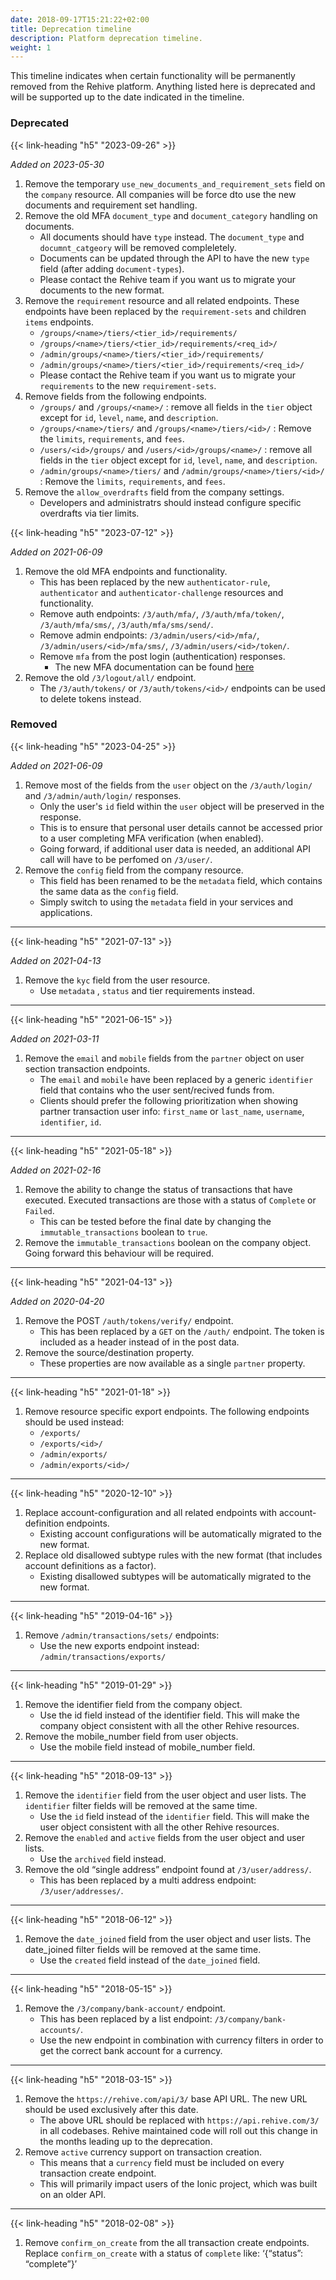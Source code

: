 ```yaml
---
date: 2018-09-17T15:21:22+02:00
title: Deprecation timeline
description: Platform deprecation timeline.
weight: 1
---
```


This timeline indicates when certain functionality will be permanently removed from the Rehive platform. Anything listed here is deprecated and will be supported up to the date indicated in the timeline.

### Deprecated

{{< link-heading "h5" "2023-09-26" >}}

*Added on 2023-05-30*

1. Remove the temporary `use_new_documents_and_requirement_sets` field on the `company` resource. All companies will be force dto use the new documents and requirement set handling.
2. Remove the old MFA `document_type` and `document_category` handling on documents.
    - All documents should have `type` instead. The `document_type` and `documnt_catgeory` will be removed compleletely.
    - Documents can be updated through the API to have the new `type` field (after adding `document-types`).
    - Please contact the Rehive team if you want us to migrate your documents to the new format.
3. Remove the `requirement` resource and all related endpoints. These endpoints have been replaced by the `requirement-sets` and children `items` endpoints.
    - `/groups/<name>/tiers/<tier_id>/requirements/`
    - `/groups/<name>/tiers/<tier_id>/requirements/<req_id>/`
    - `/admin/groups/<name>/tiers/<tier_id>/requirements/`
    - `/admin/groups/<name>/tiers/<tier_id>/requirements/<req_id>/`
    - Please contact the Rehive team if you want us to migrate your `requirements` to the new `requirement-sets`.
4. Remove fields from the following endpoints.
    - `/groups/` and `/groups/<name>/` : remove  all fields in the `tier` object except for `id`, `level`, `name`, and `description`.
    - `/groups/<name>/tiers/` and `/groups/<name>/tiers/<id>/` : Remove the `limits`, `requirements`, and `fees`.
    - `/users/<id>/groups/` and `/users/<id>/groups/<name>/` : remove  all fields in the `tier` object except for `id`, `level`, `name`, and `description`.
    - `/admin/groups/<name>/tiers/` and `/admin/groups/<name>/tiers/<id>/` : Remove the `limits`, `requirements`, and `fees`.
5. Remove the `allow_overdrafts` field from the company settings. 
    - Developers and administratrs should instead configure specific overdrafts via tier limits.

{{< link-heading "h5" "2023-07-12" >}}

*Added on 2021-06-09*

1. Remove the old MFA endpoints and functionality.
	- This has been replaced by the new `authenticator-rule`, `authenticator` and `authenticator-challenge` resources and functionality.
	- Remove auth endpoints: `/3/auth/mfa/`, `/3/auth/mfa/token/`, `/3/auth/mfa/sms/`, `/3/auth/mfa/sms/send/`.
	- Remove admin endpoints:  `/3/admin/users/<id>/mfa/`, `/3/admin/users/<id>/mfa/sms/`, `/3/admin/users/<id>/token/`.
	- Remove `mfa` from the post login (authentication) responses.
        - The new MFA documentation can be found [here](https://docs.rehive.com/platform/usage/multi-factor/)
2. Remove the old `/3/logout/all/` endpoint.
	- The `/3/auth/tokens/` or `/3/auth/tokens/<id>/` endpoints can be used to delete tokens instead.

### Removed

{{< link-heading "h5" "2023-04-25" >}}

*Added on 2021-06-09*

1. Remove most of the fields from the `user` object on the `/3/auth/login/` and `/3/admin/auth/login/` responses.
    - Only the user's `id` field within the `user` object will be preserved in the response.
    - This is to ensure that personal user details cannot be accessed prior to a user completing MFA verification (when enabled).
    - Going forward, if additional user data is needed, an additional API call will have to be perfomed on `/3/user/`.
2. Remove the `config` field from the company resource.
    - This field has been renamed to be the `metadata` field, which contains the same data as the `config` field.
    - Simply switch to using the `metadata` field in your services and applications.

---

{{< link-heading "h5" "2021-07-13" >}}

*Added on 2021-04-13*

1. Remove the `kyc` field from the user resource.
	- Use `metadata` , `status` and tier requirements instead.

---

{{< link-heading "h5" "2021-06-15" >}}

*Added on 2021-03-11*

1. Remove the `email` and `mobile` fields from the `partner` object on user section transaction endpoints.
	- The `email` and `mobile` have been replaced by a generic `identifier` field that contains who the user sent/recived funds from.
	- Clients should prefer the following prioritization when showing partner transaction user info: `first_name` or `last_name`, `username`, `identifier`, `id`.

---

{{< link-heading "h5" "2021-05-18" >}}

*Added on 2021-02-16*

1. Remove the ability to change the status of transactions that have executed. Executed transactions are those with a status of `Complete` or `Failed`.
	- This can be tested before the final date by changing the `immutable_transactions` boolean to `true`.
2. Remove the `immutable_transactions` boolean on the company object. Going forward this behaviour will be required.

---

{{< link-heading "h5" "2021-04-13" >}}

*Added on 2020-04-20*

1. Remove the POST `/auth/tokens/verify/` endpoint.
	- This has been replaced by a `GET` on the `/auth/` endpoint. The token is included as a header instead of in the post data.
2. Remove the source/destination property.
	- These properties are now available as a single `partner` property.
	
---

{{< link-heading "h5" "2021-01-18" >}}

1. Remove resource specific export endpoints. The following endpoints should be used instead:
	- `/exports/`
 	- `/exports/<id>/`
	- `/admin/exports/`
	- `/admin/exports/<id>/`

---

{{< link-heading "h5" "2020-12-10" >}}

1. Replace account-configuration and all related endpoints with account-definition endpoints.
	- Existing account configurations will be automatically migrated to the new format.
2. Replace old disallowed subtype rules with the new format (that includes account definitions as a factor).
	- Existing disallowed subtypes will be automatically migrated to the new format.
	
---

{{< link-heading "h5" "2019-04-16" >}}

1. Remove `/admin/transactions/sets/` endpoints:
	- Use the new exports endpoint instead: `/admin/transactions/exports/`

---

{{< link-heading "h5" "2019-01-29" >}}

1. Remove the identifier field from the company object.
	- Use the id field instead of the identifier field. This will make the company object consistent with all the other Rehive resources.
2. Remove the mobile_number field from user objects.
	- Use the mobile field instead of mobile_number field.

---

{{< link-heading "h5" "2018-09-13" >}}

1. Remove the `identifier` field from the user object and user lists. The `identifier` filter fields will be removed at the same time.
	- Use the `id` field instead of the `identifier` field. This will make the user object consistent with all the other Rehive resources.
2. Remove the `enabled` and `active` fields from the user object and user lists.
	- Use the `archived` field instead.
1. Remove the old “single address” endpoint found at `/3/user/address/`.
	- This has been replaced by a multi address endpoint: `/3/user/addresses/`.

---

{{< link-heading "h5" "2018-06-12" >}}

1. Remove the `date_joined` field from the user object and user lists. The date_joined filter fields will be removed at the same time.
	- Use the `created` field instead of the `date_joined` field.

---

{{< link-heading "h5" "2018-05-15" >}}

1. Remove the `/3/company/bank-account/` endpoint.
	- This has been replaced by a list endpoint: `/3/company/bank-accounts/`.
	- Use the new endpoint in combination with currency filters in order to get the correct bank account for a currency.

---

{{< link-heading "h5" "2018-03-15" >}}

1. Remove the `https://rehive.com/api/3/` base API URL. The new URL should be used exclusively after this date.
	- The above URL should be replaced with `https://api.rehive.com/3/` in all codebases. Rehive maintained code will roll out this change in the months leading up to the deprecation.
2. Remove `active` currency support on transaction creation.
	- This means that a `currency` field must be included on every transaction create endpoint.
	- This will primarily impact users of the Ionic project, which was built on an older API.

---

{{< link-heading "h5" "2018-02-08" >}}

1. Remove `confirm_on_create` from the all transaction create endpoints. Replace `confirm_on_create` with a status of `complete` like: ‘{“status”: “complete”}’
